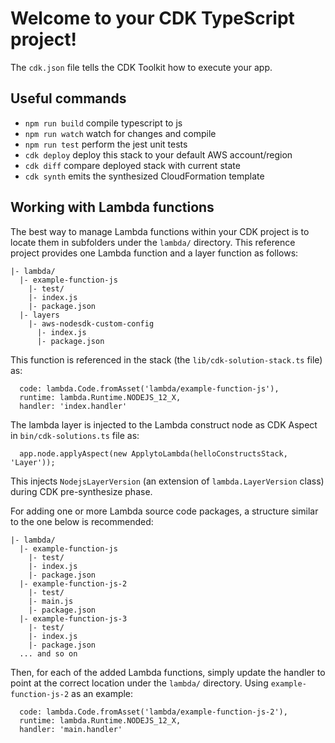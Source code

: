 # Welcome to your CDK TypeScript project!

The `cdk.json` file tells the CDK Toolkit how to execute your app.

## Useful commands

 * `npm run build`   compile typescript to js
 * `npm run watch`   watch for changes and compile
 * `npm run test`    perform the jest unit tests
 * `cdk deploy`      deploy this stack to your default AWS account/region
 * `cdk diff`        compare deployed stack with current state
 * `cdk synth`       emits the synthesized CloudFormation template

## Working with Lambda functions

The best way to manage Lambda functions within your CDK project is to locate them in subfolders under the `lambda/`
directory. This reference project provides one Lambda function and a layer function as follows:

```
|- lambda/
  |- example-function-js
    |- test/
    |- index.js
    |- package.json
  |- layers
    |- aws-nodesdk-custom-config
      |- index.js
      |- package.json
```

This function is referenced in the stack (the `lib/cdk-solution-stack.ts` file) as:

```
  code: lambda.Code.fromAsset('lambda/example-function-js'),
  runtime: lambda.Runtime.NODEJS_12_X,
  handler: 'index.handler'
```

The lambda layer is injected to the Lambda construct node as CDK Aspect in `bin/cdk-solutions.ts` file as:

```
  app.node.applyAspect(new ApplytoLambda(helloConstructsStack, 'Layer'));
```

This injects `NodejsLayerVersion` (an extension of `lambda.LayerVersion` class) during CDK pre-synthesize phase.

For adding one or more Lambda source code packages, a structure similar to the one below is recommended:

```
|- lambda/
  |- example-function-js
    |- test/
    |- index.js
    |- package.json
  |- example-function-js-2
    |- test/
    |- main.js
    |- package.json
  |- example-function-js-3
    |- test/
    |- index.js
    |- package.json
  ... and so on
```

Then, for each of the added Lambda functions, simply update the handler to point at the correct location under the
`lambda/` directory. Using `example-function-js-2` as an example:

```
  code: lambda.Code.fromAsset('lambda/example-function-js-2'),
  runtime: lambda.Runtime.NODEJS_12_X,
  handler: 'main.handler'
```
